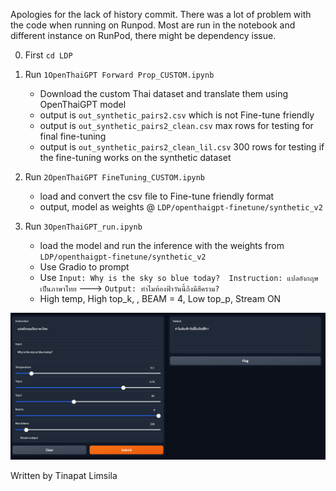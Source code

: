 Apologies for the lack of history commit. There was a lot of problem with the code when running on Runpod.
Most are run in the notebook and different instance on RunPod, there might be dependency issue.

0. First `cd LDP`

1. Run `1OpenThaiGPT Forward Prop_CUSTOM.ipynb`
    - Download the custom Thai dataset and translate them using OpenThaiGPT model
    - output is `out_synthetic_pairs2.csv` which is not Fine-tune friendly
    - output is `out_synthetic_pairs2_clean.csv` max rows for testing for final fine-tuning
    - output is `out_synthetic_pairs2_clean_lil.csv` 300 rows for testing if the fine-tuning works on the synthetic dataset

2. Run `2OpenThaiGPT FineTuning_CUSTOM.ipynb`
    - load and convert the csv file to Fine-tune friendly format
    - output, model as weights @ `LDP/openthaigpt-finetune/synthetic_v2`

3. Run `3OpenThaiGPT_run.ipynb`
    - load the model and run the inference with the weights from `LDP/openthaigpt-finetune/synthetic_v2`
    - Use Gradio to prompt
    - Use `Input: Why is the sky so blue today?  Instruction: แปลอังกฤษเป็นภาษาไทย` ---> `Output: ทำไมท้องฟ้าวันนี้ถึงมีสีคราม?`
    - High temp, High top_k, , BEAM = 4, Low top_p, Stream ON

![img](interface_example.png)

Written by Tinapat Limsila
